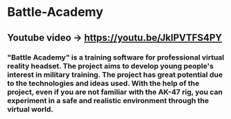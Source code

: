 # Battle-Academy
## Youtube video -> https://youtu.be/JklPVTFS4PY

### "Battle Academy" is a training software for professional virtual reality headset. The project aims to develop young people's interest in military training. The project has great potential due to the technologies and ideas used. With the help of the project, even if you are not familiar with the AK-47 rig, you can experiment in a safe and realistic environment through the virtual world.


